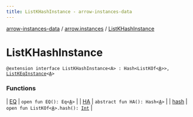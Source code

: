 ```yaml
---
title: ListKHashInstance - arrow-instances-data
---
```


[arrow-instances-data](../../index.html) / [arrow.instances](../index.html) / [ListKHashInstance](./index.html)

# ListKHashInstance

`@extension interface ListKHashInstance<A> : Hash<ListKOf<`[`A`](index.html#A)`>>, `[`ListKEqInstance`](../-list-k-eq-instance/index.html)`<`[`A`](index.html#A)`>`

### Functions

| [EQ](-e-q.html) | `open fun EQ(): Eq<`[`A`](index.html#A)`>` |
| [HA](-h-a.html) | `abstract fun HA(): Hash<`[`A`](index.html#A)`>` |
| [hash](hash.html) | `open fun ListKOf<`[`A`](index.html#A)`>.hash(): `[`Int`](https://kotlinlang.org/api/latest/jvm/stdlib/kotlin/-int/index.html) |

